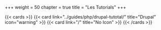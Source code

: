 +++
weight = 50
chapter = true
title = "Les Tutorials"
+++

{{< cards >}}
  {{< card link="../guides/php/drupal-tutotal/" title="Drupal" icon="warning" >}}
  {{< card link="/" title="No Icon" >}}
{{< /cards >}}